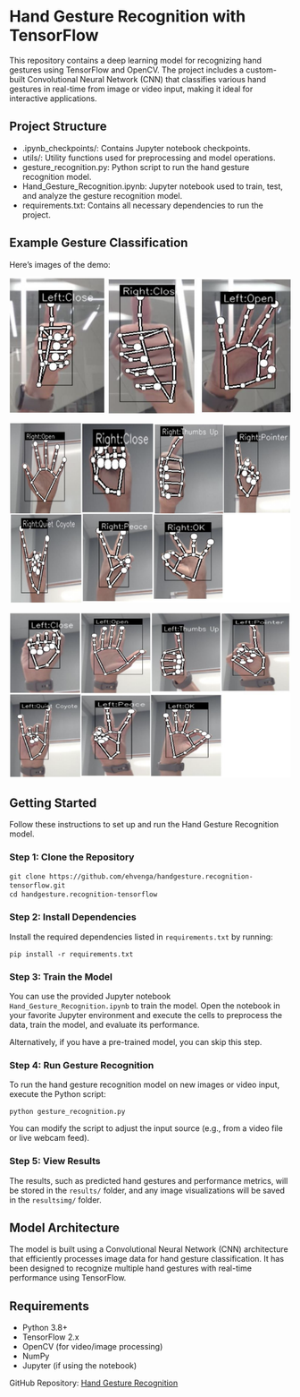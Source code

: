 # Hand Gesture Recognition with TensorFlow

This repository contains a deep learning model for recognizing hand gestures using TensorFlow and OpenCV. The project includes a custom-built Convolutional Neural Network (CNN) that classifies various hand gestures in real-time from image or video input, making it ideal for interactive applications.

## Project Structure

- .ipynb_checkpoints/: Contains Jupyter notebook checkpoints.
- utils/: Utility functions used for preprocessing and model operations.
- gesture_recognition.py: Python script to run the hand gesture recognition model.
- Hand_Gesture_Recognition.ipynb: Jupyter notebook used to train, test, and analyze the gesture recognition model.
- requirements.txt: Contains all necessary dependencies to run the project.

## Example Gesture Classification

Here’s images of the demo:

![Demo Image #1](demo.png 'Examples of Hand Gesture Classification #1')

![Demo Image #2](demo-1.png 'Examples of Hand Gesture Classification #2')

![Demo Image #3](demo-2.png 'Examples of Hand Gesture Classification #3')

## Getting Started

Follow these instructions to set up and run the Hand Gesture Recognition model.

### Step 1: Clone the Repository

```
git clone https://github.com/ehvenga/handgesture.recognition-tensorflow.git
cd handgesture.recognition-tensorflow
```

### Step 2: Install Dependencies

Install the required dependencies listed in `requirements.txt` by running:

```
pip install -r requirements.txt
```

### Step 3: Train the Model

You can use the provided Jupyter notebook `Hand_Gesture_Recognition.ipynb` to train the model. Open the notebook in your favorite Jupyter environment and execute the cells to preprocess the data, train the model, and evaluate its performance.

Alternatively, if you have a pre-trained model, you can skip this step.

### Step 4: Run Gesture Recognition

To run the hand gesture recognition model on new images or video input, execute the Python script:

```
python gesture_recognition.py
```

You can modify the script to adjust the input source (e.g., from a video file or live webcam feed).

### Step 5: View Results

The results, such as predicted hand gestures and performance metrics, will be stored in the `results/` folder, and any image visualizations will be saved in the `resultsimg/` folder.

## Model Architecture

The model is built using a Convolutional Neural Network (CNN) architecture that efficiently processes image data for hand gesture classification. It has been designed to recognize multiple hand gestures with real-time performance using TensorFlow.

## Requirements

- Python 3.8+
- TensorFlow 2.x
- OpenCV (for video/image processing)
- NumPy
- Jupyter (if using the notebook)

GitHub Repository: [Hand Gesture Recognition](https://github.com/ehvenga/handgesture.recognition-tensorflow.git)
